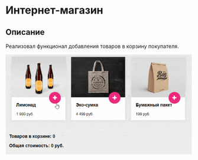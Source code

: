 # Интернет-магазин

## Описание

Реализовал функционал добавления товаров в корзину покупателя.

![Интернет-магазин](shop.gif)


